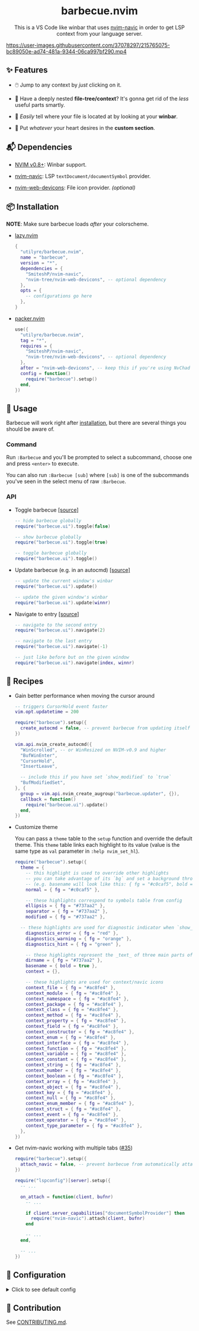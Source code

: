 <div align="center">

# barbecue.nvim

This is a VS Code like winbar that uses [nvim-navic][nvim-navic] in order to get
LSP context from your language server.

</div>

https://user-images.githubusercontent.com/37078297/215765075-bc89050e-ad74-481a-9344-06ca997bf290.mp4

[nvim-navic]: https://github.com/SmiteshP/nvim-navic

## ✨ Features

- 🖱️ Jump to any context by _just_ clicking on it.

- 🌲 Have a deeply nested **file-tree/context**? It's gonna get rid of the
  _less_ useful parts smartly.

- 📂 _Easily_ tell where your file is located at by looking at your **winbar**.

- 📜 Put _whatever_ your heart desires in the **custom section**.

## 📬 Dependencies

- [NVIM v0.8+][neovim-latest]: Winbar support.

- [nvim-navic][nvim-navic]: LSP `textDocument/documentSymbol` provider.

- [nvim-web-devicons][nvim-web-devicons]: File icon provider. _(optional)_

[neovim-latest]: https://github.com/neovim/neovim/releases/latest
[nvim-navic]: https://github.com/SmiteshP/nvim-navic
[nvim-web-devicons]: https://github.com/nvim-tree/nvim-web-devicons

## 📦 Installation

**NOTE**: Make sure barbecue loads _after_ your colorscheme.

- [lazy.nvim][lazy.nvim]

  ```lua
  {
    "utilyre/barbecue.nvim",
    name = "barbecue",
    version = "*",
    dependencies = {
      "SmiteshP/nvim-navic",
      "nvim-tree/nvim-web-devicons", -- optional dependency
    },
    opts = {
      -- configurations go here
    },
  }
  ```

- [packer.nvim][packer.nvim]

  ```lua
  use({
    "utilyre/barbecue.nvim",
    tag = "*",
    requires = {
      "SmiteshP/nvim-navic",
      "nvim-tree/nvim-web-devicons", -- optional dependency
    },
    after = "nvim-web-devicons", -- keep this if you're using NvChad
    config = function()
      require("barbecue").setup()
    end,
  })
  ```

[lazy.nvim]: https://github.com/folke/lazy.nvim
[packer.nvim]: https://github.com/wbthomason/packer.nvim

## 🚀 Usage

Barbecue will work right after [installation][installation], but there are
several things you should be aware of.

### Command

Run `:Barbecue` and you'll be prompted to select a subcommand, choose one and
press `<enter>` to execute.

You can also run `:Barbecue [sub]` where `[sub]` is one of the subcommands
you've seen in the select menu of raw `:Barbecue`.

### API

- Toggle barbecue [[source]][toggle]

  ```lua
  -- hide barbecue globally
  require("barbecue.ui").toggle(false)

  -- show barbecue globally
  require("barbecue.ui").toggle(true)

  -- toggle barbecue globally
  require("barbecue.ui").toggle()
  ```

- Update barbecue (e.g. in an autocmd) [[source]][update]

  ```lua
  -- update the current window's winbar
  require("barbecue.ui").update()

  -- update the given window's winbar
  require("barbecue.ui").update(winnr)
  ```

- Navigate to entry [[source]][navigate]

  ```lua
  -- navigate to the second entry
  require("barbecue.ui").navigate(2)

  -- navigate to the last entry
  require("barbecue.ui").navigate(-1)

  -- just like before but on the given window
  require("barbecue.ui").navigate(index, winnr)
  ```

[installation]: #-installation
[toggle]: https://github.com/utilyre/barbecue.nvim/blob/v1.2.0/lua/barbecue/ui.lua#L232-L242
[update]: https://github.com/utilyre/barbecue.nvim/blob/v1.2.0/lua/barbecue/ui.lua#L168-L230
[navigate]: https://github.com/utilyre/barbecue.nvim/blob/v1.2.0/lua/barbecue/ui.lua#L244-L267

## 🍴 Recipes

- Gain better performance when moving the cursor around

  ```lua
  -- triggers CursorHold event faster
  vim.opt.updatetime = 200

  require("barbecue").setup({
    create_autocmd = false, -- prevent barbecue from updating itself automatically
  })

  vim.api.nvim_create_autocmd({
    "WinScrolled", -- or WinResized on NVIM-v0.9 and higher
    "BufWinEnter",
    "CursorHold",
    "InsertLeave",

    -- include this if you have set `show_modified` to `true`
    "BufModifiedSet",
  }, {
    group = vim.api.nvim_create_augroup("barbecue.updater", {}),
    callback = function()
      require("barbecue.ui").update()
    end,
  })
  ```

- Customize theme

  You can pass a `theme` table to the `setup` function and override the default
  theme. This `theme` table links each highlight to its value (value is the same
  type as `val` parameter in `:help nvim_set_hl`).

  ```lua
  require("barbecue").setup({
    theme = {
      -- this highlight is used to override other highlights
      -- you can take advantage of its `bg` and set a background throughout your winbar
      -- (e.g. basename will look like this: { fg = "#c0caf5", bold = true })
      normal = { fg = "#c0caf5" },

      -- these highlights correspond to symbols table from config
      ellipsis = { fg = "#737aa2" },
      separator = { fg = "#737aa2" },
      modified = { fg = "#737aa2" },

    -- these highlights are used for diagnostic indicator when `show_diagnostics` is set to `true`
      diagnostics_error = { fg = "red" },
      diagnostics_warning = { fg = "orange" },
      diagnostics_hint = { fg = "green" },

      -- these highlights represent the _text_ of three main parts of barbecue
      dirname = { fg = "#737aa2" },
      basename = { bold = true },
      context = {},

      -- these highlights are used for context/navic icons
      context_file = { fg = "#ac8fe4" },
      context_module = { fg = "#ac8fe4" },
      context_namespace = { fg = "#ac8fe4" },
      context_package = { fg = "#ac8fe4" },
      context_class = { fg = "#ac8fe4" },
      context_method = { fg = "#ac8fe4" },
      context_property = { fg = "#ac8fe4" },
      context_field = { fg = "#ac8fe4" },
      context_constructor = { fg = "#ac8fe4" },
      context_enum = { fg = "#ac8fe4" },
      context_interface = { fg = "#ac8fe4" },
      context_function = { fg = "#ac8fe4" },
      context_variable = { fg = "#ac8fe4" },
      context_constant = { fg = "#ac8fe4" },
      context_string = { fg = "#ac8fe4" },
      context_number = { fg = "#ac8fe4" },
      context_boolean = { fg = "#ac8fe4" },
      context_array = { fg = "#ac8fe4" },
      context_object = { fg = "#ac8fe4" },
      context_key = { fg = "#ac8fe4" },
      context_null = { fg = "#ac8fe4" },
      context_enum_member = { fg = "#ac8fe4" },
      context_struct = { fg = "#ac8fe4" },
      context_event = { fg = "#ac8fe4" },
      context_operator = { fg = "#ac8fe4" },
      context_type_parameter = { fg = "#ac8fe4" },
    },
  })
  ```

- Get nvim-navic working with multiple tabs ([#35][#35])

  ```lua
  require("barbecue").setup({
    attach_navic = false, -- prevent barbecue from automatically attaching nvim-navic
  })

  require("lspconfig")[server].setup({
    -- ...

    on_attach = function(client, bufnr)
      -- ...

      if client.server_capabilities["documentSymbolProvider"] then
        require("nvim-navic").attach(client, bufnr)
      end

      -- ...
    end,

    -- ...
  })
  ```

[#35]: https://github.com/utilyre/barbecue.nvim/issues/35

## 🚠 Configuration

<details>
  <summary>Click to see default config</summary>

```lua
{
  ---Whether to attach navic to language servers automatically.
  ---
  ---@type boolean
  attach_navic = true,

  ---Whether to create winbar updater autocmd.
  ---
  ---@type boolean
  create_autocmd = true,

  ---Buftypes to enable winbar in.
  ---
  ---@type string[]
  include_buftypes = { "" },

  ---Filetypes not to enable winbar in.
  ---
  ---@type string[]
  exclude_filetypes = { "netrw", "toggleterm" },

  modifiers = {
    ---Filename modifiers applied to dirname.
    ---
    ---See: `:help filename-modifiers`
    ---
    ---@type string
    dirname = ":~:.",

    ---Filename modifiers applied to basename.
    ---
    ---See: `:help filename-modifiers`
    ---
    ---@type string
    basename = "",
  },

  ---Whether to display path to file.
  ---
  ---@type boolean
  show_dirname = true,

  ---Whether to display file name.
  ---
  ---@type boolean
  show_basename = true,

  ---Whether to replace file icon with the modified symbol when buffer is
  ---modified.
  ---
  ---@type boolean
  show_modified = false,

  ---Get modified status of file.
  ---
  ---NOTE: This can be used to get file modified status from SCM (e.g. git)
  ---
  ---@type fun(bufnr: number): boolean
  modified = function(bufnr) return vim.bo[bufnr].modified end,

  ---Whether to show diagnostic indicator
  ---
  ---@type boolean
  show_diagnostics = false,

  ---Whether to show/use navic in the winbar.
  ---
  ---@type boolean
  show_navic = true,

  ---Get leading custom section contents.
  ---
  ---NOTE: This function shouldn't do any expensive actions as it is run on each
  ---render.
  ---
  ---@type fun(bufnr: number, winnr: number): barbecue.Config.custom_section
  lead_custom_section = function() return " " end,

  ---@alias barbecue.Config.custom_section
  ---|string # Literal string.
  ---|{ [1]: string, [2]: string? }[] # List-like table of `[text, highlight?]` tuples in which `highlight` is optional.
  ---
  ---Get custom section contents.
  ---
  ---NOTE: This function shouldn't do any expensive actions as it is run on each
  ---render.
  ---
  ---@type fun(bufnr: number, winnr: number): barbecue.Config.custom_section
  custom_section = function() return " " end,

  ---@alias barbecue.Config.theme
  ---|'"auto"' # Use your current colorscheme's theme or generate a theme based on it.
  ---|string # Theme located under `barbecue.theme` module.
  ---|barbecue.Theme # Same as '"auto"' but override it with the given table.
  ---
  ---Theme to be used for generating highlight groups dynamically.
  ---
  ---@type barbecue.Config.theme
  theme = "auto",

  ---Whether context text should follow its icon's color.
  ---
  ---@type boolean
  context_follow_icon_color = false,

  symbols = {
    ---Modification indicator.
    ---
    ---@type string
    modified = "●",

    ---Truncation indicator.
    ---
    ---@type string
    ellipsis = "…",

    ---Entry separator.
    ---
    ---@type string
    separator = "",
  },

  ---@alias barbecue.Config.kinds
  ---|false # Disable kind icons.
  ---|table<string, string> # Type to icon mapping.
  ---
  ---Icons for different context entry kinds.
  ---
  ---@type barbecue.Config.kinds
  kinds = {
    File = "",
    Module = "",
    Namespace = "",
    Package = "",
    Class = "",
    Method = "",
    Property = "",
    Field = "",
    Constructor = "",
    Enum = "",
    Interface = "",
    Function = "",
    Variable = "",
    Constant = "",
    String = "",
    Number = "",
    Boolean = "",
    Array = "",
    Object = "",
    Key = "",
    Null = "",
    EnumMember = "",
    Struct = "",
    Event = "",
    Operator = "",
    TypeParameter = "",
  },
}
```

</details>

## 👥 Contribution

See [CONTRIBUTING.md][contributing].

[contributing]: https://github.com/utilyre/barbecue.nvim/blob/main/CONTRIBUTING.md
